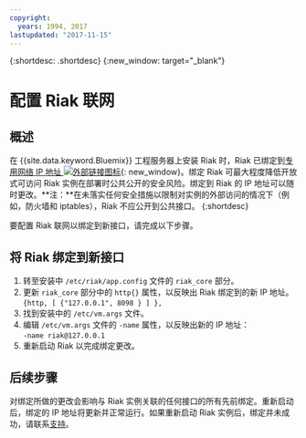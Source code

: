 ```yaml
---
copyright:
  years: 1994, 2017
lastupdated: "2017-11-15"
---
```

{:shortdesc: .shortdesc}
{:new_window: target="_blank"}

# 配置 Riak 联网

## 概述

在 {{site.data.keyword.Bluemix}} 工程服务器上安装 Riak 时，Riak 已绑定到[专用网络 IP 地址 ![外部链接图标](../../icons/launch-glyph.svg "外部链接图标")](http://www.softlayer.com/about/datacenters/rack-architecture){: new_window}。绑定 Riak 可最大程度降低开放式可访问 Riak 实例在部署时公共公开的安全风险。绑定到 Riak 的 IP 地址可以随时更改。**注：**在未落实任何安全措施以限制对实例的外部访问的情况下（例如，防火墙和 iptables），Riak 不应公开到公共接口。
{:shortdesc}

要配置 Riak 联网以绑定到新接口，请完成以下步骤。

## 将 Riak 绑定到新接口

1. 转至安装中 `/etc/riak/app.config` 文件的 `riak_core` 部分。
2. 更新 `riak_core` 部分中的 `http{}` 属性，以反映出 Riak 绑定到的新 IP 地址。<br/>`{http, [ {"127.0.0.1", 8098 } ] },`
3. 找到安装中的 `/etc/vm.args` 文件。
4. 编辑 `/etc/vm.args` 文件的 `-name` 属性，以反映出新的 IP 地址：<br/>`-name riak@127.0.0.1`
5. 重新启动 Riak 以完成绑定更改。

## 后续步骤

对绑定所做的更改会影响与 Riak 实例关联的任何接口的所有先前绑定。重新启动后，绑定的 IP 地址将更新并正常运行。如果重新启动 Riak 实例后，绑定并未成功，请联系[支持](/general/support.html)。
